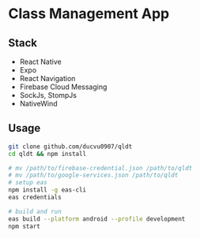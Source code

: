 # Class Management App

## Stack
- React Native
- Expo
- React Navigation
- Firebase Cloud Messaging
- SockJs, StompJs
- NativeWind

## Usage
```bash
git clone github.com/ducvu0907/qldt
cd qldt && npm install

# mv /path/to/firebase-credential.json /path/to/qldt
# mv /path/to/google-services.json /path/to/qldt
# setup eas
npm install -g eas-cli
eas credentials

# build and run
eas build --platform android --profile development
npm start
```
